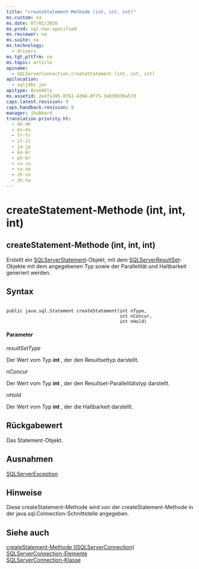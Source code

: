 ```yaml
---
title: "createStatement-Methode (int, int, int)"
ms.custom: na
ms.date: 07/01/2016
ms.prod: sql-non-specified
ms.reviewer: na
ms.suite: na
ms.technology: 
  - drivers
ms.tgt_pltfrm: na
ms.topic: article
apiname: 
  - SQLServerConnection.createStatement (int, int, int)
apilocation: 
  - sqljdbc.jar
apitype: Assembly
ms.assetid: 2e4fa385-8f61-4394-8f75-3e839930a57d
caps.latest.revision: 9
caps.handback.revision: 9
manager: jhubbard
translation.priority.ht: 
  - de-de
  - es-es
  - fr-fr
  - it-it
  - ja-jp
  - ko-kr
  - pt-br
  - ru-ru
  - sv-se
  - zh-cn
  - zh-tw
---
```

# createStatement-Methode (int, int, int)
    
## createStatement\-Methode \(int, int, int\)  
 Erstellt ein [SQLServerStatement](../content/SQLServerStatement-Class.md)\-Objekt, mit dem [SQLServerResultSet](../content/SQLServerResultSet-Class.md)\-Objekte mit dem angegebenen Typ sowie der Parallelität und Haltbarkeit generiert werden.  
  
## Syntax  
  
```  
  
public java.sql.Statement createStatement(int nType,  
                                          int nConcur,  
                                          int nHold)  
```  
  
#### Parameter  
 *resultSetType*  
  
 Der Wert vom Typ **int** , der den Resultsettyp darstellt.  
  
 *nConcur*  
  
 Der Wert vom Typ **int** , der den Resultset\-Parallelitätstyp darstellt.  
  
 *nHold*  
  
 Der Wert vom Typ **int** , der die Haltbarkeit darstellt.  
  
## Rückgabewert  
 Das Statement\-Objekt.  
  
## Ausnahmen  
 [SQLServerException](../content/SQLServerException-Class.md)  
  
## Hinweise  
 Diese createStatement\-Methode wird von der createStatement\-Methode in der java.sql.Connection\-Schnittstelle angegeben.  
  
## Siehe auch  
 [createStatement-Methode &#40;ISQLServerConnection&#41;](../content/createStatement-Method--SQLServerConnection-.md)   
 [SQLServerConnection-Elemente](../content/SQLServerConnection-Members.md)   
 [SQLServerConnection-Klasse](../content/SQLServerConnection-Class.md)  
  
  